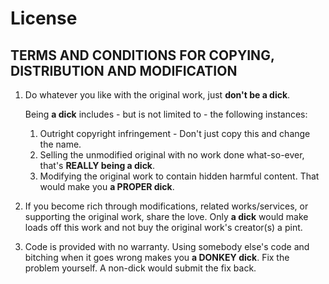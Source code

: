 # License

## TERMS AND CONDITIONS FOR COPYING, DISTRIBUTION AND MODIFICATION

1.  Do whatever you like with the original work, just **don't be a dick**.

    Being **a dick** includes - but is not limited to - the following instances:

    1. Outright copyright infringement - Don't just copy this and change the name.
    2. Selling the unmodified original with no work done what-so-ever, that's **REALLY being a dick**.
    3. Modifying the original work to contain hidden harmful content. That would make you **a PROPER dick**.

2. If you become rich through modifications, related works/services, or supporting the original work,
share the love. Only **a dick** would make loads off this work and not buy the original work's
creator(s) a pint.

3. Code is provided with no warranty. Using somebody else's code and bitching when it goes wrong makes
you **a DONKEY dick**. Fix the problem yourself. A non-dick would submit the fix back.
 
